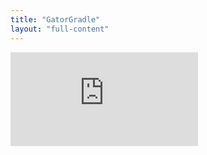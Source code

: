 ```yaml
---
title: "GatorGradle"
layout: "full-content"
---
```


<script text="text/javascript">
function resize(iframe) {
    var fullElementId = "gatorgradle-website"
    var content = document.getElementById("content");
    var fullElement = document.getElementById(fullElementId);
    content.style.padding = 0;
    content.style.margin = 0;

    fullElement.style.height = 0 + "px";
    fullElement.style.width = 0 + "px";
    iframe.style.width = 0 + "px";
    iframe.style.height = 0 + "px";

    console.log("resized");
    fullElement.style.height = content.clientHeight + "px";
    fullElement.style.width = content.clientWidth + "px";
    iframe.style.width = content.clientWidth + "px";
    iframe.style.height = content.clientHeight + "px";
}
</script>

<div id="gatorgradle-website" class="full-content">
    <iframe id="website-iframe" frameborder="0" src="https://gatoreducator.github.io/gatorgradle/">
Failed to display project -- visit the
[GatorGradle](https://gatoreducator.github.io/gatorgradle/)
website for more information!
    </iframe>
</div>

<style type="text/css">
#gatorgradle-website {
    overflow:hidden;
}
</style>

<script defer="defer" text="text/javascript">

iframe = document.getElementById("website-iframe");
window.addEventListener("resize", function(){resize(iframe);});
resize(iframe);
</script>
